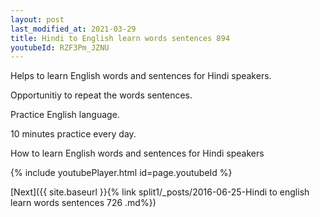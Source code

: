 ```yaml
---
layout: post
last_modified_at: 2021-03-29
title: Hindi to English learn words sentences 894 
youtubeId: RZF3Pm_JZNU
---
```

 
 
Helps to learn English words and sentences for Hindi speakers.

Opportunitiy to repeat the words sentences. 

Practice English language. 
 
10 minutes practice every day. 
 
How to learn English words and sentences for Hindi speakers 
 
{% include youtubePlayer.html id=page.youtubeId %}
 
 
[Next]({{ site.baseurl }}{% link  split1/_posts/2016-06-25-Hindi to english learn words sentences 726 .md%})
 
